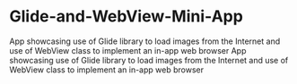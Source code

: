 # Glide-and-WebView-Mini-App
App showcasing use of Glide library to load images from the Internet and use of WebView class to implement an in-app web browser
App showcasing use of Glide library to load images from the Internet and use of WebView class to implement an in-app web browser
